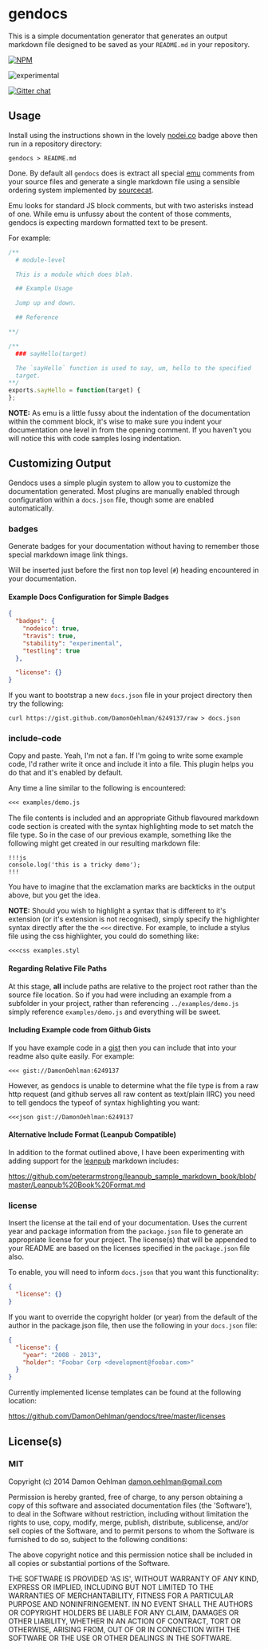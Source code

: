 # gendocs

This is a simple documentation generator that generates an output markdown
file designed to be saved as your `README.md` in your repository.


[![NPM](https://nodei.co/npm/gendocs.png)](https://nodei.co/npm/gendocs/)

![experimental](https://img.shields.io/badge/stability-experimental-red.svg)

[![Gitter chat](https://badges.gitter.im/DamonOehlman/gendocs.png)](https://gitter.im/DamonOehlman/gendocs)


## Usage

Install using the instructions shown in the lovely
[nodei.co](http://nodei.co) badge above then run in a repository directory:

```
gendocs > README.md
```

Done. By default all `gendocs` does is extract all special
[emu](https://github.com/puffnfresh/emu.js) comments from your source files
and generate a single markdown file using a sensible ordering system
implemented by [sourcecat](https://github.com/DamonOehlman/sourcecat).

Emu looks for standard JS block comments, but with two asterisks instead
of one.  While emu is unfussy about the content of those comments, gendocs
is expecting mardown formatted text to be present.

For example:

```js
/**
  # module-level

  This is a module which does blah.

  ## Example Usage

  Jump up and down.

  ## Reference

**/

/**
  ### sayHello(target)

  The `sayHello` function is used to say, um, hello to the specified
  target.
**/
exports.sayHello = function(target) {
};
```

__NOTE:__ As emu is a little fussy about the indentation of the
documentation within the comment block, it's wise to make sure you indent
your documentation one level in from the opening comment. If you haven't
you will notice this with code samples losing indentation.

## Customizing Output

Gendocs uses a simple plugin system to allow you to customize the
documentation generated. Most plugins are manually enabled through
configuration within a `docs.json` file, though some are enabled
automatically.

### badges

Generate badges for your documentation without having to remember those
special markdown image link things.

Will be inserted just before the first non top level (`#`) heading
encountered in your documentation.

#### Example Docs Configuration for Simple Badges

```json
{
  "badges": {
    "nodeico": true,
    "travis": true,
    "stability": "experimental",
    "testling": true
  },

  "license": {}
}
```

If you want to bootstrap a new `docs.json` file in your project directory
then try the following:

```
curl https://gist.github.com/DamonOehlman/6249137/raw > docs.json
```

### include-code

Copy and paste.  Yeah, I'm not a fan.  If I'm going to write some example
code, I'd rather write it once and include it into a file.  This plugin
helps you do that and it's enabled by default.

Any time a line similar to the following is encountered:

```markdown
<<< examples/demo.js
```

The file contents is included and an appropriate Github flavoured markdown
code section is created with the syntax highlighting mode to set match
the file type.  So in the case of our previous example, something like the
following might get created in our resulting markdown file:

```
!!!js
console.log('this is a tricky demo');
!!!
```

You have to imagine that the exclamation marks are backticks in the output
above, but you get the idea.

__NOTE:__ Should you wish to highlight a syntax that is different to it's
extension (or it's extension is not recognised), simply specify the
highlighter syntax directly after the the `<<<` directive.  For example,
to include a stylus file using the css highlighter, you could do something
like:

```
<<<css examples.styl
```

#### Regarding Relative File Paths

At this stage, **all** include paths are relative to the project root rather
than the source file location.  So if you had were including an example from
a subfolder in your project, rather than referencing `../examples/demo.js`
simply reference `examples/demo.js` and everything will be sweet.

#### Including Example code from Github Gists

If you have example code in a [gist](https://gist.github.com) then you
can include that into your readme also quite easily.  For example:

```
<<< gist://DamonOehlman:6249137
```

However, as gendocs is unable to determine what the file type is from a
raw http request (and github serves all raw content as text/plain IIRC) you
need to tell gendocs the typeof of syntax highlighting you want:

```
<<<json gist://DamonOehlman:6249137
```

#### Alternative Include Format (Leanpub Compatible)

In addition to the format outlined above, I have been experimenting with
adding support for the [leanpub](https://leanpub.com/) markdown includes:

https://github.com/peterarmstrong/leanpub_sample_markdown_book/blob/master/Leanpub%20Book%20Format.md

### license

Insert the license at the tail end of your documentation. Uses the current
year and package information from the `package.json` file to generate an 
appropriate license for your project.  The license(s) that will be appended
to your README are based on the licenses specified in the `package.json`
file also.

To enable, you will need to inform `docs.json` that you want this
functionality:

```json
{
  "license": {}
}
```

If you want to override the copyright holder (or year) from the default of
the author in the package.json file, then use the following in your
`docs.json` file:

```json
{
  "license": {
    "year": "2008 - 2013",
    "holder": "Foobar Corp <development@foobar.com>"
  }
}
```

Currently implemented license templates can be found at the following
location:

<https://github.com/DamonOehlman/gendocs/tree/master/licenses>

## License(s)

### MIT

Copyright (c) 2014 Damon Oehlman <damon.oehlman@gmail.com>

Permission is hereby granted, free of charge, to any person obtaining
a copy of this software and associated documentation files (the
'Software'), to deal in the Software without restriction, including
without limitation the rights to use, copy, modify, merge, publish,
distribute, sublicense, and/or sell copies of the Software, and to
permit persons to whom the Software is furnished to do so, subject to
the following conditions:

The above copyright notice and this permission notice shall be
included in all copies or substantial portions of the Software.

THE SOFTWARE IS PROVIDED 'AS IS', WITHOUT WARRANTY OF ANY KIND,
EXPRESS OR IMPLIED, INCLUDING BUT NOT LIMITED TO THE WARRANTIES OF
MERCHANTABILITY, FITNESS FOR A PARTICULAR PURPOSE AND NONINFRINGEMENT.
IN NO EVENT SHALL THE AUTHORS OR COPYRIGHT HOLDERS BE LIABLE FOR ANY
CLAIM, DAMAGES OR OTHER LIABILITY, WHETHER IN AN ACTION OF CONTRACT,
TORT OR OTHERWISE, ARISING FROM, OUT OF OR IN CONNECTION WITH THE
SOFTWARE OR THE USE OR OTHER DEALINGS IN THE SOFTWARE.
